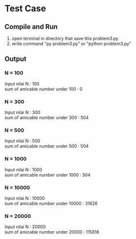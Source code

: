 # Test Case

## Compile and Run
1. open terminal in directory that save this problem3.py
2. write command "py problem3.py" or "python problem3.py"

## Output
### N = 100
Input nilai N : 100 <br />
sum of amicable number under 100 : 0

### N = 300
Input nilai N : 300 <br />
sum of amicable number under 300 : 504

### N = 500
Input nilai N : 500 <br />
sum of amicable number under 500 : 504

### N = 1000
Input nilai N : 1000 <br />
sum of amicable number under 1000 : 504

### N = 10000
Input nilai N : 10000 <br />
sum of amicable number under 10000 : 31626

### N = 20000
Input nilai N : 20000 <br />
sum of amicable number under 20000 : 115818

